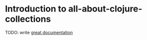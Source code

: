 # Introduction to all-about-clojure-collections

TODO: write [great documentation](http://jacobian.org/writing/what-to-write/)
